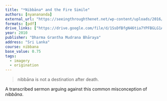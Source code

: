 ```yaml
---
title: "*Nibbāna* and the Fire Simile"
authors: [nyanananda]
external_url: "https://seeingthroughthenet.net/wp-content/uploads/2016/04/nibbana_and_the_fire_simile.pdf"
formats: [pdf]
drive_links: ["https://drive.google.com/file/d/1SsDfBfgN46tia7YPFBGLG1AJ5sou5sQt/view?usp=drivesdk"]
year: 2010
publisher: "Dharma Grantha Mudrana Bhāraya"
address: "Sri Lanka"
course: nibbana
base_value: 0.75
tags: 
  - imagery
  - origination
---
```


> nibbāna is not a destination after death.

A transcribed sermon arguing against this common misconception of *nibbāna*.

